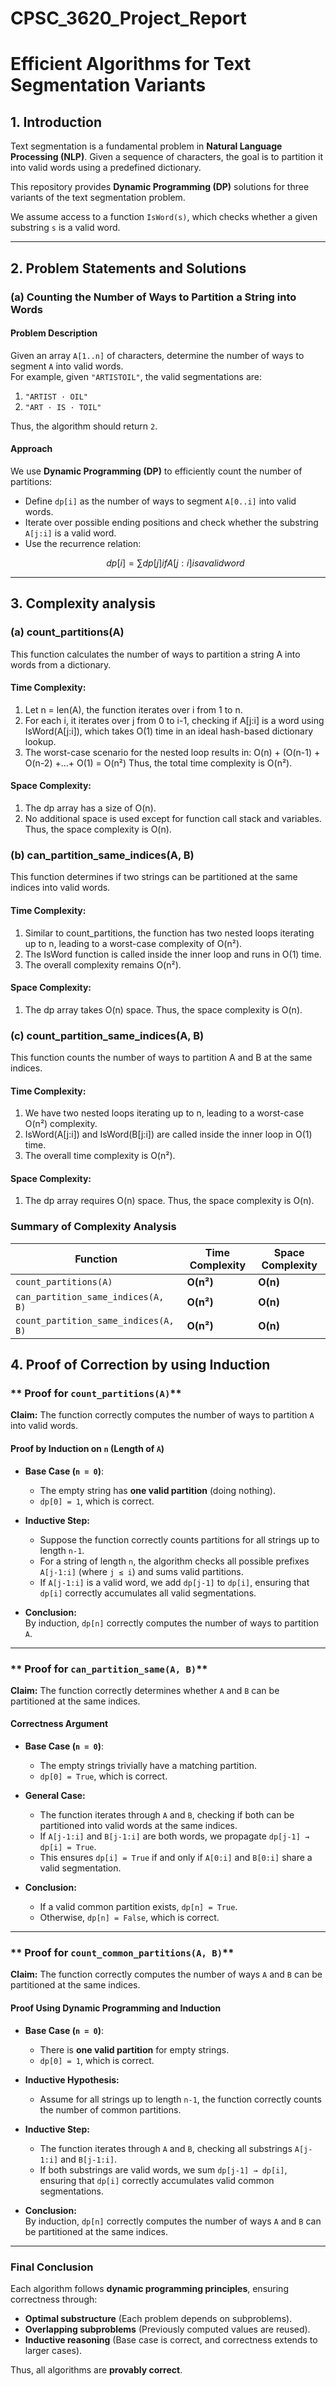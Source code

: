 # CPSC_3620_Project_Report
# Efficient Algorithms for Text Segmentation Variants

## 1. Introduction
Text segmentation is a fundamental problem in **Natural Language Processing (NLP)**. Given a sequence of characters, the goal is to partition it into valid words using a predefined dictionary.  

This repository provides **Dynamic Programming (DP)** solutions for three variants of the text segmentation problem.  

We assume access to a function `IsWord(s)`, which checks whether a given substring `s` is a valid word.

---

## 2. Problem Statements and Solutions

### (a) Counting the Number of Ways to Partition a String into Words
#### Problem Description
Given an array `A[1..n]` of characters, determine the number of ways to segment `A` into valid words.  
For example, given `"ARTISTOIL"`, the valid segmentations are:
1. `"ARTIST · OIL"`
2. `"ART · IS · TOIL"`

Thus, the algorithm should return `2`.

#### Approach
We use **Dynamic Programming (DP)** to efficiently count the number of partitions:
- Define `dp[i]` as the number of ways to segment `A[0..i]` into valid words.
- Iterate over possible ending positions and check whether the substring `A[j:i]` is a valid word.
- Use the recurrence relation:  
  ```math
  dp[i] = ∑ dp[j]  if A[j:i] is a valid word
---
## 3. Complexity analysis
### (a) count_partitions(A)
This function calculates the number of ways to partition a string A into words from a dictionary.
#### Time Complexity:
1. Let n = len(A), the function iterates over i from 1 to n.
2. For each i, it iterates over j from 0 to i-1, checking if A[j:i] is a word using IsWord(A[j:i]), which takes O(1) time in an ideal hash-based dictionary lookup.
3. The worst-case scenario for the nested loop results in: O(n) + (O(n-1) + O(n-2) +...+ O(1) = O(n²)
Thus, the total time complexity is O(n²).
#### Space Complexity:
1. The dp array has a size of O(n).
2. No additional space is used except for function call stack and variables.
Thus, the space complexity is O(n).

### (b) can_partition_same_indices(A, B)
This function determines if two strings can be partitioned at the same indices into valid words.
#### Time Complexity:
1. Similar to count_partitions, the function has two nested loops iterating up to n, leading to a worst-case complexity of O(n²).
2. The IsWord function is called inside the inner loop and runs in O(1) time.
3. The overall complexity remains O(n²).
#### Space Complexity:
1. The dp array takes O(n) space.
Thus, the space complexity is O(n).

### (c) count_partition_same_indices(A, B)
This function counts the number of ways to partition A and B at the same indices.
#### Time Complexity:
1. We have two nested loops iterating up to n, leading to a worst-case O(n²) complexity.
2. IsWord(A[j:i]) and IsWord(B[j:i]) are called inside the inner loop in O(1) time.
3. The overall time complexity is O(n²).
#### Space Complexity:
1. The dp array requires O(n) space.
Thus, the space complexity is O(n).

### Summary of Complexity Analysis
| Function | Time Complexity | Space Complexity |
|----------|---------------|----------------|
| `count_partitions(A)` | **O(n²)** | **O(n)** |
| `can_partition_same_indices(A, B)` | **O(n²)** | **O(n)** |
| `count_partition_same_indices(A, B)` | **O(n²)** | **O(n)** |

## 4. Proof of Correction by using Induction
### ** Proof for `count_partitions(A)`**

**Claim:** The function correctly computes the number of ways to partition `A` into valid words.

#### **Proof by Induction on `n` (Length of `A`)**
- **Base Case (`n = 0`)**:  
  - The empty string has **one valid partition** (doing nothing).  
  - `dp[0] = 1`, which is correct.

- **Inductive Step:**  
  - Suppose the function correctly counts partitions for all strings up to length `n-1`.  
  - For a string of length `n`, the algorithm checks all possible prefixes `A[j-1:i]` (where `j ≤ i`) and sums valid partitions.
  - If `A[j-1:i]` is a valid word, we add `dp[j-1]` to `dp[i]`, ensuring that `dp[i]` correctly accumulates all valid segmentations.

- **Conclusion:**  
  By induction, `dp[n]` correctly computes the number of ways to partition `A`.

---

### ** Proof for `can_partition_same(A, B)`**

**Claim:** The function correctly determines whether `A` and `B` can be partitioned at the same indices.

#### **Correctness Argument**
- **Base Case (`n = 0`)**:  
  - The empty strings trivially have a matching partition.
  - `dp[0] = True`, which is correct.

- **General Case:**  
  - The function iterates through `A` and `B`, checking if both can be partitioned into valid words at the same indices.
  - If `A[j-1:i]` and `B[j-1:i]` are both words, we propagate `dp[j-1] → dp[i] = True`.
  - This ensures `dp[i] = True` if and only if `A[0:i]` and `B[0:i]` share a valid segmentation.

- **Conclusion:**  
  - If a valid common partition exists, `dp[n] = True`.  
  - Otherwise, `dp[n] = False`, which is correct.

---

### ** Proof for `count_common_partitions(A, B)`**

**Claim:** The function correctly computes the number of ways `A` and `B` can be partitioned at the same indices.

#### **Proof Using Dynamic Programming and Induction**
- **Base Case (`n = 0`)**:  
  - There is **one valid partition** for empty strings.  
  - `dp[0] = 1`, which is correct.

- **Inductive Hypothesis:**  
  - Assume for all strings up to length `n-1`, the function correctly counts the number of common partitions.

- **Inductive Step:**  
  - The function iterates through `A` and `B`, checking all substrings `A[j-1:i]` and `B[j-1:i]`.  
  - If both substrings are valid words, we sum `dp[j-1] → dp[i]`, ensuring that `dp[i]` correctly accumulates valid common segmentations.

- **Conclusion:**  
  By induction, `dp[n]` correctly computes the number of ways `A` and `B` can be partitioned at the same indices.

---

### **Final Conclusion**
Each algorithm follows **dynamic programming principles**, ensuring correctness through:
- **Optimal substructure** (Each problem depends on subproblems).
- **Overlapping subproblems** (Previously computed values are reused).
- **Inductive reasoning** (Base case is correct, and correctness extends to larger cases).

Thus, all algorithms are **provably correct**.

